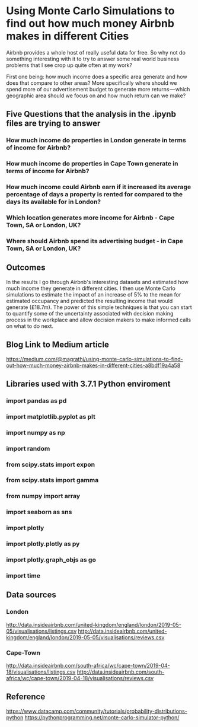 # Using Monte Carlo Simulations to find out how much money Airbnb makes in different Cities

Airbnb provides a whole host of really useful data for free. So why not do something interesting with it to try to answer some real world business problems that I see crop up quite often at my work?

First one being: how much income does a specific area generate and how does that compare to other areas? More specifically where should we spend more of our advertisement budget to generate more returns — which geographic area should we focus on and how much return can we make?


## Five Questions that the analysis in the .ipynb files are trying to answer


### How much income do properties in London generate in terms of income for Airbnb?

### How much income do properties in Cape Town generate in terms of income for Airbnb?

### How much income could Airbnb earn if it increased its average percentage of days a property is rented for compared to the days its available for in London?

### Which location generates more income for Airbnb - Cape Town, SA or London, UK?

### Where should Airbnb spend its advertising budget - in Cape Town, SA or London, UK?


## Outcomes

In the results I go through Airbnb's interesting datasets and estimated how much income they generate in different cities. I then use Monte Carlo simulations to estimate the impact of an increase of 5% to the mean for estimated occupancy and predicted the resulting income that would generate (£18.7m). The power of this simple techniques is that you can start to quantify some of the uncertainty associated with decision making process in the workplace and allow decision makers to make informed calls on what to do next.

## Blog Link to Medium article
https://medium.com/@magrathj/using-monte-carlo-simulations-to-find-out-how-much-money-airbnb-makes-in-different-cities-a8bdf19a4a58


## Libraries used with 3.7.1 Python enviroment
### import pandas as pd
### import matplotlib.pyplot as plt 
### import numpy as np
### import random
### from scipy.stats import expon
### from scipy.stats import gamma
### from numpy import array
### import seaborn as sns
### import plotly
### import plotly.plotly as py
### import plotly.graph_objs as go
### import time


## Data sources

### London
http://data.insideairbnb.com/united-kingdom/england/london/2019-05-05/visualisations/listings.csv
http://data.insideairbnb.com/united-kingdom/england/london/2019-05-05/visualisations/reviews.csv

### Cape-Town
http://data.insideairbnb.com/south-africa/wc/cape-town/2019-04-18/visualisations/listings.csv
http://data.insideairbnb.com/south-africa/wc/cape-town/2019-04-18/visualisations/reviews.csv






## Reference
https://www.datacamp.com/community/tutorials/probability-distributions-python
https://pythonprogramming.net/monte-carlo-simulator-python/
